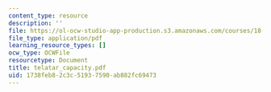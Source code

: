 ```yaml
---
content_type: resource
description: ''
file: https://ol-ocw-studio-app-production.s3.amazonaws.com/courses/18-996-random-matrix-theory-and-its-applications-spring-2004/1738feb82c3c51937590ab882fc69473_telatar_capacity.pdf
file_type: application/pdf
learning_resource_types: []
ocw_type: OCWFile
resourcetype: Document
title: telatar_capacity.pdf
uid: 1738feb8-2c3c-5193-7590-ab882fc69473
---
```


